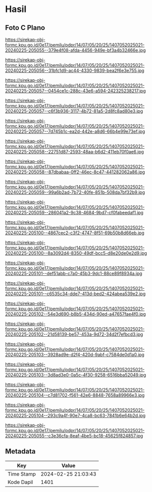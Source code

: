 # Hasil

## Foto C Plano

https://sirekap-obj-formc.kpu.go.id/0e17/pemilu/pdpr/14/07/05/20/25/1407052025021-20240225-205055--379e4f08-afda-4456-949e-bf3a4b32466e.jpg

https://sirekap-obj-formc.kpu.go.id/0e17/pemilu/pdpr/14/07/05/20/25/1407052025021-20240225-205056--31bfc1d9-ac44-4330-9839-bea2f6e3e755.jpg

https://sirekap-obj-formc.kpu.go.id/0e17/pemilu/pdpr/14/07/05/20/25/1407052025021-20240225-205057--0454ce1c-288c-43e6-a594-242325238217.jpg

https://sirekap-obj-formc.kpu.go.id/0e17/pemilu/pdpr/14/07/05/20/25/1407052025021-20240225-205057--c6f3b936-3117-4b72-81a5-2d8fc8ad80e3.jpg

https://sirekap-obj-formc.kpu.go.id/0e17/pemilu/pdpr/14/07/05/20/25/1407052025021-20240225-205057--7d745b1c-ea2d-442e-a8d6-66b4e99e73ef.jpg

https://sirekap-obj-formc.kpu.go.id/0e17/pemilu/pdpr/14/07/05/20/25/1407052025021-20240225-205058--22751d87-2593-48aa-b6d2-411eb70f0ae6.jpg

https://sirekap-obj-formc.kpu.go.id/0e17/pemilu/pdpr/14/07/05/20/25/1407052025021-20240225-205058--87dbabaa-0ff2-46ec-8c47-441282062a86.jpg

https://sirekap-obj-formc.kpu.go.id/0e17/pemilu/pdpr/14/07/05/20/25/1407052025021-20240225-205059--99a6b2ad-7b72-40fe-851b-508da7bf32b9.jpg

https://sirekap-obj-formc.kpu.go.id/0e17/pemilu/pdpr/14/07/05/20/25/1407052025021-20240225-205059--286041a2-9c38-4684-9bd7-cf0fabeedaf1.jpg

https://sirekap-obj-formc.kpu.go.id/0e17/pemilu/pdpr/14/07/05/20/25/1407052025021-20240225-205100--4867cec2-c3f2-4747-8f51-69b50b8d66eb.jpg

https://sirekap-obj-formc.kpu.go.id/0e17/pemilu/pdpr/14/07/05/20/25/1407052025021-20240225-205100--8a3092d4-8350-49df-bcc5-d8e20de0e2d9.jpg

https://sirekap-obj-formc.kpu.go.id/0e17/pemilu/pdpr/14/07/05/20/25/1407052025021-20240225-205101--def51abb-c7a0-45b3-9dc1-88ce89f8934a.jpg

https://sirekap-obj-formc.kpu.go.id/0e17/pemilu/pdpr/14/07/05/20/25/1407052025021-20240225-205101--c6535c34-dde7-413d-bed2-424abea539e2.jpg

https://sirekap-obj-formc.kpu.go.id/0e17/pemilu/pdpr/14/07/05/20/25/1407052025021-20240225-205102--54e3d690-b8b5-434d-90ed-a47657fae4f0.jpg

https://sirekap-obj-formc.kpu.go.id/0e17/pemilu/pdpr/14/07/05/20/25/1407052025021-20240225-205102--21d58139-be57-453a-9d72-34d2f7efbcd3.jpg

https://sirekap-obj-formc.kpu.go.id/0e17/pemilu/pdpr/14/07/05/20/25/1407052025021-20240225-205103--3928ad9e-d2f4-420d-9abf-c7584de0d1a0.jpg

https://sirekap-obj-formc.kpu.go.id/0e17/pemilu/pdpr/14/07/05/20/25/1407052025021-20240225-205103--3d8ad3e0-0a5c-4f30-9258-6516bba52049.jpg

https://sirekap-obj-formc.kpu.go.id/0e17/pemilu/pdpr/14/07/05/20/25/1407052025021-20240225-205104--c7d81702-f561-42e6-8848-7658a89966e3.jpg

https://sirekap-obj-formc.kpu.go.id/0e17/pemilu/pdpr/14/07/05/20/25/1407052025021-20240225-205104--293c9a4f-90e7-4ca8-bc63-7841b6e64b2d.jpg

https://sirekap-obj-formc.kpu.go.id/0e17/pemilu/pdpr/14/07/05/20/25/1407052025021-20240225-205055--c3e36cfa-8eaf-4be5-bc18-45625f824857.jpg


## Metadata

| Key        | Value               |
| ---------- | ------------------- |
| Time Stamp | 2024-02-25 21:03:43 |
| Kode Dapil | 1401                |




